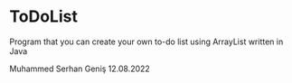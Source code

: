 # ToDoList
Program that you can create your own to-do list using ArrayList
written in Java



Muhammed Serhan Geniş
12.08.2022


